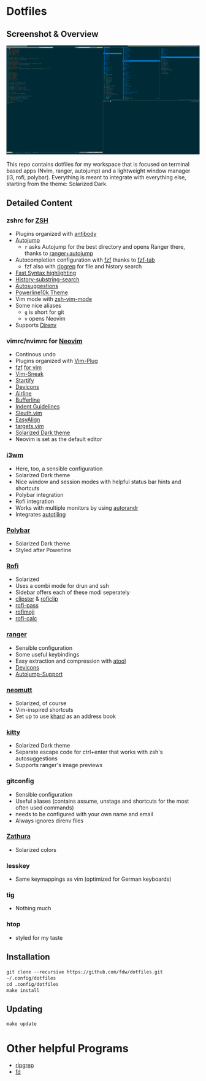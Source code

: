 # Dotfiles

## Screenshot & Overview

![Screenshot](screenshot.png)

This repo contains dotfiles for my workspace that is focused on terminal based apps (Nvim, ranger, autojump) and a lightweight window manager (i3, rofi, polybar). Everything is meant to integrate with everything else, starting from the theme: Solarized Dark.

## Detailed Content

### zshrc for [ZSH](http://zsh.org/)
* Plugins organized with [antibody](https://getantibody.github.io/)
* [Autojump](https://github.com/joelthelion/autojump)
	* `r` asks Autojump for the best directory and opens Ranger there, thanks to [ranger+autojump](https://github.com/fdw/ranger_autojump)
* Autocompletion configuration with [fzf](https://github.com/junegunn/fzf) thanks to [fzf-tab](https://github.com/Aloxaf/fzf-tab)
  * fzf also with [ripgrep](https://github.com/BurntSushi/ripgrep) for file and history search
* [Fast Syntax highlighting](https://github.com/zdharma/fast-syntax-highlighting)
* [History-substring-search](https://github.com/zsh-users/zsh-history-substring-search)
* [Autosuggestions](https://github.com/zsh-users/zsh-autosuggestions)
* [Powerline10k Theme](https://github.com/romkatv/powerlevel10k)
* Vim mode with [zsh-vim-mode](https://github.com/softmoth/zsh-vim-mode)
* Some nice aliases
	* `g` is short for git
	* `v` opens Neovim
* Supports [Direnv](https://github.com/direnv/direnv)

### vimrc/nvimrc for [Neovim](https://neovim.io/)
* Continous undo
* Plugins organized with [Vim-Plug](https://github.com/junegunn/vim-plug)
* [fzf](https://github.com/junegunn/fzf) [for vim](https://github.com/junegunn/fzf.vim)
* [Vim-Sneak](https://github.com/justinmk/vim-sneak)
* [Startify](https://github.com/mhinz/vim-startify)
* [Devicons](https://github.com/ryanoasis/vim-devicons)
* [Airline](https://github.com/bling/vim-airline)
* [Bufferline](https://github.com/bling/vim-bufferline)
* [Indent Guidelines](https://github.com/nathanaelkane/vim-indent-guides)
* [Sleuth.vim](https://github.com/tpope/vim-sleuth)
* [EasyAlign](https://github.com/junegunn/vim-easy-align)
* [targets.vim](https://github.com/wellle/targets.vim)
* [Solarized Dark theme](https://github.com/lifepillar/vim-solarized8)
* Neovim is set as the default editor

### [i3wm](https://i3wm.org/)
* Here, too, a sensible configuration
* Solarized Dark theme
* Nice window and session modes with helpful status bar hints and shortcuts
* Polybar integration
* Rofi integration
* Works with multiple monitors by using [autorandr](https://github.com/phillipberndt/autorandr)
* Integrates [autotiling](https://github.com/nwg-piotr/autotiling)

### [Polybar](https://github.com/jaagr/polybar/)
* Solarized Dark theme
* Styled after Powerline

### [Rofi](https://davedavenport.github.io/rofi/)
* Solarized
* Uses a combi mode for drun and ssh
* Sidebar offers each of these modi seperately
* [clipster](https://github.com/mrichar1/clipster) & [roficlip](https://github.com/gilbertw1/roficlip)
* [rofi-pass](https://github.com/carnager/rofi-pass)
* [rofimoji](https://github.com/fdw/rofimoji)
* [rofi-calc](https://github.com/svenstaro/rofi-calc)

### [ranger](http://ranger.nongnu.org/)
* Sensible configuration
* Some useful keybindings
* Easy extraction and compression with [atool](http://www.nongnu.org/atool/)
* [Devicons](https://github.com/alexanderjeurissen/ranger_devicons/)
* [Autojump-Support](https://github.com/fdw/ranger_autojump)

### [neomutt](https://neomutt.org/)
* Solarized, of course
* Vim-inspired shortcuts
* Set up to use [khard](https://github.com/scheibler/khard) as an address book

### [kitty](https://github.com/kovidgoyal/kitty)
* Solarized Dark theme
* Separate escape code for ctrl+enter that works with zsh's autosuggestions
* Supports ranger's image previews

### gitconfig
* Sensible configuration
* Useful aliases (contains assume, unstage and shortcuts for the most often used commands)
* needs to be configured with your own name and email
* Always ignores direnv files

### [Zathura](https://github.com/pwmt/zathura)
* Solarized colors

### lesskey
* Same keymappings as vim (optimized for German keyboards)

### tig
* Nothing much

### htop
* styled for my taste

## Installation
```
git clone --recursive https://github.com/fdw/dotfiles.git ~/.config/dotfiles
cd .config/dotfiles
make install
```

## Updating
```
make update
```

# Other helpful Programs
* [ripgrep](https://github.com/BurntSushi/ripgrep)
* [fd](https://github.com/sharkdp/fd)
